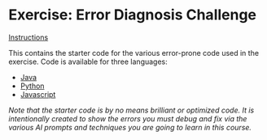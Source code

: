 # Exercise: Error Diagnosis Challenge

[Instructions](https://dev.ai.wethinkco.de/ai-software/ai-use-cases/exercises/exercise-debug-errors-001/)

This contains the starter code for the various error-prone code used in the exercise. Code is available for three languages:

- [Java](java/README.md)
- [Python](python/README.md)
- [Javascript](javascript/README.md)

_Note that the starter code is by no means brilliant or optimized code. It is intentionally created to show the errors you must debug and fix via the various AI prompts and techniques you are going to learn in this course._
